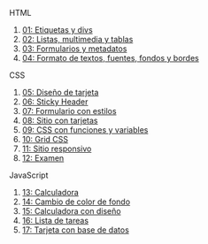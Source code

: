 HTML
1. [01: Etiquetas y divs](/01_ejercicio1/Ejercicio1.html)
2. [02: Listas, multimedia y tablas](/02_ejercicio2/index.html)
3. [03: Formularios y metadatos](/03_ejercicio3/index.html)
4. [04: Formato de textos, fuentes, fondos y bordes](/04_ejercicio4/index.html)

CSS
1. [05: Diseño de tarjeta](/05_ejercicio5/index.html)
2. [06: Sticky Header](/06_ejercicio6/index.html)
3. [07: Formulario con estilos](/07_ejercicio7/index.html)
4. [08: Sitio con tarjetas](/08_ejercicio8/index.html)
5. [09: CSS con funciones y variables](/09_ejercicio9/index.html)
6. [10: Grid CSS](/10_ejercicio10/index.html)
7. [11: Sitio responsivo](/11_ejercicio11/index.html)
8. [12: Examen](/12_examen/index.html)

JavaScript
1. [13: Calculadora](/13_ejercicio1JS/index.html)
2. [14: Cambio de color de fondo](/14_ejercicio2JS/index.html)
3. [15: Calculadora con diseño](/15_ejercicio3JS/index.html)
4. [16: Lista de tareas](/16_ejercicio4JS/index.html)
5. [17: Tarjeta con base de datos](/17_ejercicio5JS/index.html)
